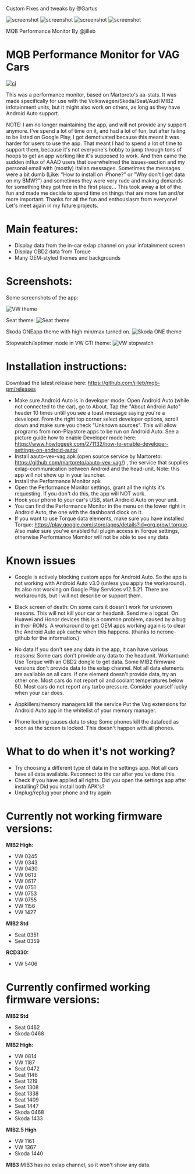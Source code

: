 Custom Fixes and tweaks by @Gartus

![screenshot](media/IMG-20220331-WA0008.jpg)
![screenshot](media/IMG-20220331-WA0009.jpg)
![screenshot](media/IMG-20220331-WA0010.jpg)
![screenshot](media/IMG-20220331-WA0011.jpg)


MQB Performance Monitor By @jilleb
# MQB Performance Monitor for VAG Cars

[![ci][1]][2]

This was a performance monitor, based on Martoreto's aa-stats.
It was made specifically for use with the Volkswagen/Skoda/Seat/Audi MIB2 infotainment units, but it might also work on others, as long as they have Android Auto support.

NOTE: I am no longer maintaining the app, and will not provide any support anymore. I've spend a lot of time on it, and had a lot of fun, but after failing to be listed on Google Play, I got demotivated because this meant it was harder for users to use the app. That meant I had to spend a lot of time to support them, because it's not everyone's hobby to jump through tons of hoops to get an app working like it's supposed to work. And then came the sudden influx of AAAD users that overwhelmed the issues-section and my personal email with (mostly) Italian messages. Sometimes the messages were a bit dumb (Like: "How to install on iPhone?" or "Why don't I get data on my BMW?") and sometimes they were very rude and making demands for something they got free in the first place... This took away a lot of the fun and made me decide to spend time on things that are more fun and/or more important. Thanks for all the fun and enthousiasm from everyone! Let's meet again in my future projects.

# Main features:
- Display data from the in-car exlap channel on your infotainment screen
- Display OBD2 data from Torque
- Many OEM-styled themes and backgrounds

# Screenshots:
Some screenshots of the app:

![VW theme](https://user-images.githubusercontent.com/8352494/48626461-322c1380-e9b2-11e8-990a-b380c43f93e1.png)

Seat theme:
![Seat theme](https://camo.githubusercontent.com/c3043a363e40cac344c4f2cb4a943671205806d2/68747470733a2f2f692e696d6775722e636f6d2f56436a58474d582e706e67)

Skoda ONEapp theme with high min/max turned on.
![Skoda ONE theme](https://i.imgur.com/OfO3jpb.png)

Stopwatch/laptimer mode in VW GTI theme:
![VW stopwatch](https://i.imgur.com/0jm310L.png)


# Installation instructions:

Download the latest release here: https://github.com/jilleb/mqb-pm/releases

- Make sure Android Auto is in developer mode: Open Android Auto (while not connected to the car), go to About. Tap the "About Android Auto" header 10 times untill you see a toast message saying you're a developer. From the right top corner select developer options, scroll down and make sure you check "Unknown sources". This will allow programs from non-Playstore apps to be run on Android Auto. See a picture guide how to enable Developer mode here: https://www.howtogeek.com/271132/how-to-enable-developer-settings-on-android-auto/
- Install aauto-vex-vag.apk (open source service by Martoreto: https://github.com/martoreto/aauto-vex-vag/) , the service that supplies exlap-communication between Android and the head-unit. Note: this app will not show up in your launcher.
- Install the Performance Monitor apk
- Open the Performance Monitor settings, grant all the rights it's requesting. If you don't do this, the app will NOT work.
- Hook your phone to your car's USB, start Android Auto on your unit.
- You can find the Performance Monitor in the menu on the lower right in Android Auto, the one with the dashboard clock on it.
- If you want to use Torque data elements, make sure you have installed Torque: https://play.google.com/store/apps/details?id=org.prowl.torque. Also make sure you've enabled full plugin access in Torque settings, otherwise Performance Momitor will not be able to see any data.


# Known issues
- Google is actively blocking custom apps for Android Auto. So the app is not working with Android Auto v3.0 (unless you apply the workaround). Its also not working on Google Play Services v12.5.21. There are workarounds, but I will not describe or support them. 

- Black screen of death: On some cars it doesn't work for unknown reasons. This will not kill your car or headunit. Send me a logcat. 
On Huawei and Honor devices this is a common problem, caused by a bug in their ROMs. A workaround to get OEM apps working again is to clear the Android Auto apk cache when this happens. (thanks to nerone-github for the information.)

- No data
If you don't see any data in the app, it can have various reasons:
Some cars don't provide any data to the headunit. Workaround: Use Torque with an OBD2 dongle to get data. 
Some MIB2 firmware versions don't provide data to the exlap channel.
Not all data elements are available on all cars. If one element doesn't provide data, try an other one.
Most cars do not report oil and coolant temperatures below 50.
Most cars do not report any turbo pressure. Consider yourself lucky when your car does.

- Appkillers/memory managers kill the service
Put the Vag extensions for Android Auto app in the whitelist of your memory manager.

- Phone locking causes data to stop
Some phones kill the datafeed as soon as the screen is locked. This doesn't happen with all phones.

# What to do when it's not working?
- Try choosing a different type of data in the settings app. Not all cars have all data available. Reconnect to the car after you've done this.
- Check if you have applied all rights. Did you open the settings app after installing? Did you install both APK's?
- Unplug/replug your phone and try again

# Currently not working firmware versions:
**MIB2 High:**
- VW 0245
- VW 0343
- VW 0430 
- VW 0613
- VW 0617
- VW 0751
- VW 0753
- VW 0755
- VW 1156
- VW 1427


**MIB2 Std**
- Seat 0351
- Seat 0359

**RCD330:**
- VW 5406

# Currently confirmed working firmware versions:
**MIB2 Std**
- Seat 0462
- Skoda 0468

**MIB2 High:**
- VW 0814
- VW 1187
- Seat 0472
- Seat 1146
- Seat 1219
- Seat 1308
- Seat 1338
- Seat 1409
- Seat 1447
- Skoda 0468
- Skoda 1433

**MIB2.5 High**
- VW 1161
- VW 1367
- Skoda 1440

**MIB3**
MIB3 has no exlap channel, so it won't show any data.

[1]: https://github.com/jilleb/mqb-pm/workflows/ci/badge.svg
[2]: https://github.com/jilleb/mqb-pm/actions
